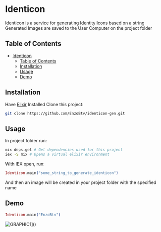# Identicon

Identicon is a service for generating Identity Icons based on a string \
Generated Images are saved to the User Computer on the project folder

## Table of Contents

- [Identicon](#identicon)
  - [Table of Contents](#table-of-contents)
  - [Installation](#installation)
  - [Usage](#usage)
  - [Demo](#demo)

## Installation

Have [Elixir](https://elixir-lang.org/install.html) Installed
Clone this project:

```sh
git clone https://github.com/EnzoBtv/identicon-gen.git
```

## Usage

In project folder run:
```sh
mix deps.get # Get dependencies used for this project
iex -S mix # Opens a virtual elixir environment
```

With IEX open, run:
```elixir
Identicon.main("some_string_to_generate_identicon")
```

And then an image will be created in your project folder with the specified name

## Demo
```elixir
Identicon.main("EnzoBtv")
```
![GRAPHIC1](https://i.imgur.com/wVSSIuR.png)]()